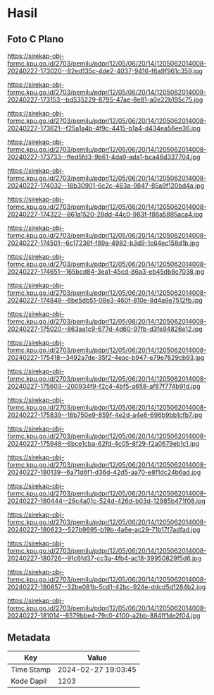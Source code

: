 # Hasil

## Foto C Plano

https://sirekap-obj-formc.kpu.go.id/2703/pemilu/pdpr/12/05/06/20/14/1205062014008-20240227-173020--82ed135c-4de2-4037-9416-f6a9f961c359.jpg

https://sirekap-obj-formc.kpu.go.id/2703/pemilu/pdpr/12/05/06/20/14/1205062014008-20240227-173153--bd535229-8795-47ae-8e81-a0e22b195c75.jpg

https://sirekap-obj-formc.kpu.go.id/2703/pemilu/pdpr/12/05/06/20/14/1205062014008-20240227-173621--f25a1a4b-4f9c-4415-b1a4-d434ea56ee36.jpg

https://sirekap-obj-formc.kpu.go.id/2703/pemilu/pdpr/12/05/06/20/14/1205062014008-20240227-173733--ffed5fd3-9b61-4da9-ada1-bca46d337704.jpg

https://sirekap-obj-formc.kpu.go.id/2703/pemilu/pdpr/12/05/06/20/14/1205062014008-20240227-174032--18b30901-6c2c-463a-9847-85a9f120bd4a.jpg

https://sirekap-obj-formc.kpu.go.id/2703/pemilu/pdpr/12/05/06/20/14/1205062014008-20240227-174322--861a1520-28dd-44c0-983f-f88a5895aca4.jpg

https://sirekap-obj-formc.kpu.go.id/2703/pemilu/pdpr/12/05/06/20/14/1205062014008-20240227-174501--6c17236f-f89a-4982-b3d9-1c64ec158d1b.jpg

https://sirekap-obj-formc.kpu.go.id/2703/pemilu/pdpr/12/05/06/20/14/1205062014008-20240227-174651--165bcd84-3ea1-45cd-86a3-eb45db8c7038.jpg

https://sirekap-obj-formc.kpu.go.id/2703/pemilu/pdpr/12/05/06/20/14/1205062014008-20240227-174848--6be5db51-08e3-460f-810e-8d4a9e7512fb.jpg

https://sirekap-obj-formc.kpu.go.id/2703/pemilu/pdpr/12/05/06/20/14/1205062014008-20240227-175020--863aa1c9-677d-4d60-97fb-d3fe94826e12.jpg

https://sirekap-obj-formc.kpu.go.id/2703/pemilu/pdpr/12/05/06/20/14/1205062014008-20240227-175418--3492a7de-35f2-4eac-b947-e79e7629cb93.jpg

https://sirekap-obj-formc.kpu.go.id/2703/pemilu/pdpr/12/05/06/20/14/1205062014008-20240227-175603--200934f9-f2c4-4bf5-a658-af67f774b91d.jpg

https://sirekap-obj-formc.kpu.go.id/2703/pemilu/pdpr/12/05/06/20/14/1205062014008-20240227-175839--18b750e9-859f-4e2d-a4e6-696b9bb1cfb7.jpg

https://sirekap-obj-formc.kpu.go.id/2703/pemilu/pdpr/12/05/06/20/14/1205062014008-20240227-175948--6bce1cba-62fd-4c05-8f29-f2a0679eb1c1.jpg

https://sirekap-obj-formc.kpu.go.id/2703/pemilu/pdpr/12/05/06/20/14/1205062014008-20240227-180139--6a71d6f1-d36d-42d5-aa70-e8f1dc24b6ad.jpg

https://sirekap-obj-formc.kpu.go.id/2703/pemilu/pdpr/12/05/06/20/14/1205062014008-20240227-180444--29c4a01c-524d-426d-b03d-12985b471f08.jpg

https://sirekap-obj-formc.kpu.go.id/2703/pemilu/pdpr/12/05/06/20/14/1205062014008-20240227-180623--527b9695-b19b-4a6e-ac29-71b17f7adfad.jpg

https://sirekap-obj-formc.kpu.go.id/2703/pemilu/pdpr/12/05/06/20/14/1205062014008-20240227-180726--91c6fd37-cc3a-4fb4-ac18-39950829f5d6.jpg

https://sirekap-obj-formc.kpu.go.id/2703/pemilu/pdpr/12/05/06/20/14/1205062014008-20240227-180857--32be081b-5cd1-42bc-924e-ddcd5d1284b2.jpg

https://sirekap-obj-formc.kpu.go.id/2703/pemilu/pdpr/12/05/06/20/14/1205062014008-20240227-181014--6579bbe4-79c0-4100-a2bb-884ff1de2f04.jpg


## Metadata

| Key        | Value               |
| ---------- | ------------------- |
| Time Stamp | 2024-02-27 19:03:45 |
| Kode Dapil | 1203                |



